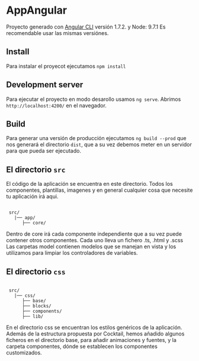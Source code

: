 # AppAngular

Proyecto generado con  [Angular CLI](https://github.com/angular/angular-cli) versión 1.7.2. y Node: 9.7.1 Es recomendable usar las mismas versiónes. 

## Install

Para instalar el proyecot ejecutamos `npm install`

## Development server

Para ejecutar el proyecto en modo desarollo usamos `ng serve`. 
Abrimos `http://localhost:4200/` en el navegador. 


## Build

Para generar una versión de producción ejecutamos `ng build --prod` que nos generará el directorio `dist`, que a su vez debemos meter en un servidor para que pueda ser ejecutado. 


## El directorio `src`

El código de la aplicación se encuentra en este directorio. Todos los componentes, plantillas, imagenes y en general cualquier cosa que necesite tu aplicación irá aqui.

```text

 src/
   |── app/
      ├── core/

```
Dentro de core irá cada componente independiente que a su vez puede contener otros componentes. Cada uno lleva un fichero .ts, .html y .scss
Las carpetas model contienen modelos que se manejan en vista y los utilizamos para limpiar los controladores de variables. 


## El directorio `css`

```text

 src/
   |── css/
      ├── base/
      ├── blocks/
      ├── components/
      ├── lib/

```

En el directorio css se encuentran los estilos genéricos de la aplicación. 
Además de la estructura propuesta por Cocktail, hemos añadido algunos ficheros en el directorio base, 
para añadir animaciones y fuentes, y la carpeta componentes, dónde se establecen los componentes customizados.
